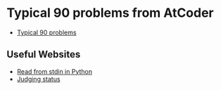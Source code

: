 # Typical 90 problems from AtCoder

- [Typical 90 problems](https://atcoder.jp/contests/typical90)


## Useful Websites

- [Read from stdin in Python](https://qiita.com/jamjamjam/items/e066b8c7bc85487c0785)
- [Judging status](https://atcoder.jp/contests/abc074/glossary?lang=ja)
